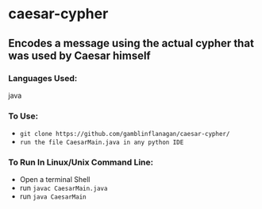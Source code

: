 # caesar-cypher
## Encodes a message using the actual cypher that was used by Caesar himself

### Languages Used:

java


### To Use:

* `git clone https://github.com/gamblinflanagan/caesar-cypher/`
* `run the file CaesarMain.java in any python IDE`

### To Run In Linux/Unix Command Line:

* Open a terminal Shell
* run `javac CaesarMain.java`
* run `java CaesarMain`
